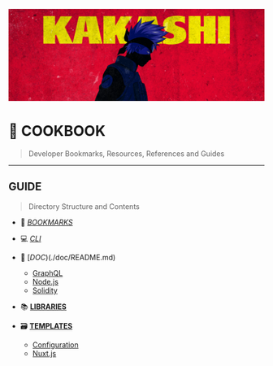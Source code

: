 ![0xKakashi](./banner.png)

# 📔 COOKBOOK

> Developer Bookmarks, Resources, References and Guides

---

## GUIDE

> Directory Structure and Contents

* 🔖 [_BOOKMARKS_](./BOOKMARKS.md)

* 💻 [_CLI_](./CLI.md)

* 📄 [_DOC_)(./doc/README.md)
  * [GraphQL](./doc/graphql.md)
  * [Node.js](./doc/nodejs.md)
  * [Solidity](./doc/solidity.md)

* 📚 [__LIBRARIES__](./lib/README.md)

* 🗃  [__TEMPLATES__](./tmp/README.md)
  * [Configuration](./tmp/configuration.md)
  * [Nuxt.js](./tmp/nuxtjs.md)
